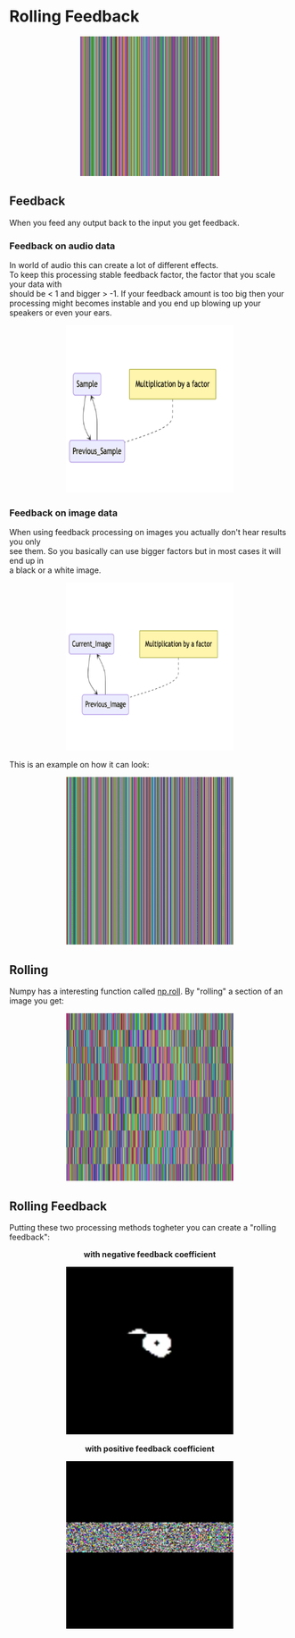 # Rolling Feedback
<p align="center">
<img src="Renders/image.png" width=250 height=250>
</p >

## Feedback

When you feed any output back to the input you get feedback. 

### Feedback on audio data

In world of audio this can create a lot of different effects. \
To keep this processing stable feedback factor, the factor that you scale your data with \
should be < 1 and bigger > -1. If your feedback amount is too big then your processing might becomes instable and you  end up blowing up your speakers or even your ears. 
<p align="center">
<img src="Desc_images/desc_feedback.png" width=300 height=300>
</p >

### Feedback on image data
When using feedback processing on images you actually don't hear results you only \
see them. So you basically can use bigger factors but in most cases it will end up in \
a black or a white image. 
<p align="center">
<img src="Desc_images/desc_feedback_2.png" width=300 height=300>
</p >


This is an example on how it can look:

<p align="center">
<img src="Renders/feedback.png" width=300 height=300>
</p >

## Rolling

Numpy has a interesting function called [np.roll](https://numpy.org/doc/stable/reference/generated/numpy.roll.html). By "rolling" a section of an image you get: 

<p align="center">
<img src="Renders/rolling.png" width=300 height=300>
</p >

## Rolling Feedback
Putting these two processing methods togheter you can create a "rolling feedback":


<p align="center"><b> with negative feedback coefficient</b></center> </p>
<p align="center">
<img src="Renders/rolling_feedback.gif" width=300 height=300>
</p >


<p align="center"><b> with positive feedback coefficient</b></center> </p>

<p align="center">
<img src="Renders/rolling_feedback_v2.gif" width=300 height=300>
</p >
